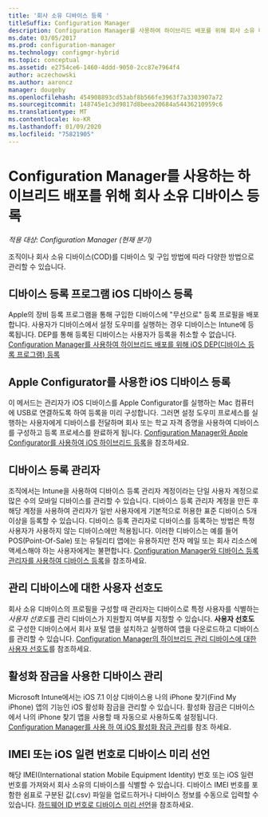 ```yaml
---
title: '회사 소유 디바이스 등록 '
titleSuffix: Configuration Manager
description: Configuration Manager를 사용하여 하이브리드 배포를 위해 회사 소유 디바이스를 등록하는 다양한 방법을 알아봅니다.
ms.date: 03/05/2017
ms.prod: configuration-manager
ms.technology: configmgr-hybrid
ms.topic: conceptual
ms.assetid: e2754ce6-1460-4ddd-9050-2cc87e7964f4
author: aczechowski
ms.author: aaroncz
manager: dougeby
ms.openlocfilehash: 454908893cd53abf8b566fe3963f7a3303907a72
ms.sourcegitcommit: 148745e1c3d9817d8beea20684a54436210959c6
ms.translationtype: MT
ms.contentlocale: ko-KR
ms.lasthandoff: 01/09/2020
ms.locfileid: "75821905"
---
```

# <a name="enroll-company-owned-devices-for-hybrid-deployments-with-configuration-manager"></a>Configuration Manager를 사용하는 하이브리드 배포를 위해 회사 소유 디바이스 등록

*적용 대상: Configuration Manager (현재 분기)*

조직이나 회사 소유 디바이스(COD)를 디바이스 및 구입 방법에 따라 다양한 방법으로 관리할 수 있습니다.  

## <a name="enroll-device-enrollment-program-ios-devices"></a>디바이스 등록 프로그램 iOS 디바이스 등록  
 Apple의 장비 등록 프로그램을 통해 구입한 디바이스에 "무선으로" 등록 프로필을 배포합니다. 사용자가 디바이스에서 설정 도우미를 실행하는 경우 디바이스는 Intune에 등록됩니다.  DEP를 통해 등록된 디바이스는 사용자가 등록을 취소할 수 없습니다. [Configuration Manager를 사용하여 하이브리드 배포를 위해 iOS DEP(디바이스 등록 프로그램) 등록](../../mdm/deploy-use/ios-device-enrollment-program-for-hybrid.md)  

## <a name="enroll-ios-devices-with-apple-configurator"></a>Apple Configurator를 사용한 iOS 디바이스 등록  
 이 메서드는 관리자가 iOS 디바이스를 Apple Configurator를 실행하는 Mac 컴퓨터에 USB로 연결하도록 하여 등록을 미리 구성합니다. 그러면 설정 도우미 프로세스를 실행하는 사용자에게 디바이스를 전달하며 회사 또는 학교 자격 증명을 사용하여 디바이스를 구성하고 등록 프로세스를 완료하게 됩니다. [Configuration Manager와 Apple Configurator를 사용하여 iOS 하이브리드 등록](../../mdm/deploy-use/ios-hybrid-enrollment-using-apple-configurator.md)을 참조하세요.  

## <a name="device-enrollment-manager"></a>디바이스 등록 관리자  
 조직에서는 Intune을 사용하여 디바이스 등록 관리자 계정이라는 단일 사용자 계정으로 많은 수의 모바일 디바이스를 관리할 수 있습니다. 디바이스 등록 관리자 계정을 만든 후 해당 계정을 사용하여 관리자가 일반 사용자에게 기본적으로 허용한 표준 디바이스 5개 이상을 등록할 수 있습니다. 디바이스 등록 관리자로 디바이스를 등록하는 방법은 특정 사용자가 사용하지 않는 디바이스에만 적용됩니다. 이러한 디바이스는 예를 들어 POS(Point-Of-Sale) 또는 유틸리티 앱에는 유용하지만 전자 메일 또는 회사 리소스에 액세스해야 하는 사용자에게는 불편합니다. [Configuration Manager와 디바이스 등록 관리자를 사용하여 디바이스 등록](../../mdm/deploy-use/enroll-devices-with-device-enrollment-manager.md)을 참조하세요.  

## <a name="user-affinity-for-managed-devices"></a>관리 디바이스에 대한 사용자 선호도  
 회사 소유 디바이스의 프로필을 구성할 때 관리자는 디바이스로 특정 사용자를 식별하는 *사용자 선호도*를 관리 디바이스가 지원할지 여부를 지정할 수 있습니다. **사용자 선호도**로 구성한 디바이스에서 회사 포털 앱을 설치하고 실행하여 앱을 다운로드하고 디바이스를 관리할 수 있습니다. [Configuration Manager의 하이브리드 관리 디바이스에 대한 사용자 선호도](../../mdm/deploy-use/user-affinity-for-hybrid-managed-devices.md)를 참조하세요.  

## <a name="manage-devices-with-activation-lock"></a>활성화 잠금을 사용한 디바이스 관리  
 Microsoft Intune에서는 iOS 7.1 이상 디바이스용 나의 iPhone 찾기(Find My iPhone) 앱의 기능인 iOS 활성화 잠금을 관리할 수 있습니다. 활성화 잠금은 디바이스에서 나의 iPhone 찾기 앱을 사용할 때 자동으로 사용하도록 설정됩니다. [Configuration Manager를 사용 하 여 iOS 활성화 잠금 관리](../../mdm/deploy-use/manage-ios-activation-lock.md)를 참조 하세요.

 ## <a name="predeclare-devices-with-imei-or-ios-serial-numbers"></a>IMEI 또는 iOS 일련 번호로 디바이스 미리 선언

해당 IMEI(International station Mobile Equipment Identity) 번호 또는 iOS 일련 번호를 가져와서 회사 소유의 디바이스를 식별할 수 있습니다. 디바이스 IMEI 번호를 포함한 쉼표로 구분된 값(.csv) 파일을 업로드하거나 디바이스 정보를 수동으로 입력할 수 있습니다.  [하드웨어 ID 번호로 디바이스 미리 선언](../../mdm/deploy-use/predeclare-devices-with-hardware-id.md)을 참조하세요.
